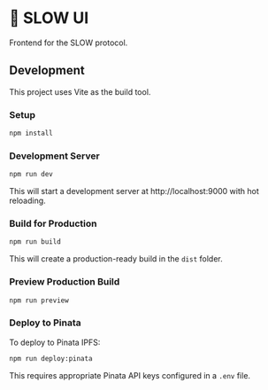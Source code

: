 # 🐌 SLOW UI

Frontend for the SLOW protocol.

## Development

This project uses Vite as the build tool.

### Setup

```bash
npm install
```

### Development Server

```bash
npm run dev
```

This will start a development server at http://localhost:9000 with hot reloading.

### Build for Production

```bash
npm run build
```

This will create a production-ready build in the `dist` folder.

### Preview Production Build

```bash
npm run preview
```

### Deploy to Pinata

To deploy to Pinata IPFS:

```bash
npm run deploy:pinata
```

This requires appropriate Pinata API keys configured in a `.env` file.